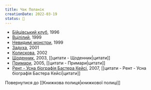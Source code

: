 ```yaml
---
title: Чак Поланік
creationDate: 2022-03-19
status: 🌱
---
```

- [Бійцівський клуб](https://uk.wikipedia.org/wiki/%D0%91%D1%96%D0%B9%D1%86%D1%96%D0%B2%D1%81%D1%8C%D0%BA%D0%B8%D0%B9_%D0%BA%D0%BB%D1%83%D0%B1_(%D1%80%D0%BE%D0%BC%D0%B0%D0%BD)), 1996
- [Вцілілий](https://uk.wikipedia.org/wiki/%D0%92%D1%86%D1%96%D0%BB%D1%96%D0%BB%D0%B8%D0%B9_(%D1%80%D0%BE%D0%BC%D0%B0%D0%BD_%D0%A7%D0%B0%D0%BA%D0%B0_%D0%9F%D0%BE%D0%BB%D0%B0%D0%BD%D1%96%D0%BA%D0%B0)), 1999
- [Невидимі монстри](https://uk.wikipedia.org/wiki/%D0%9D%D0%B5%D0%B2%D0%B8%D0%B4%D0%B8%D0%BC%D1%96_%D0%BC%D0%BE%D0%BD%D1%81%D1%82%D1%80%D0%B8), 1999
- [Задуха](https://uk.wikipedia.org/wiki/%D0%97%D0%B0%D0%B4%D1%83%D1%85%D0%B0_(%D1%80%D0%BE%D0%BC%D0%B0%D0%BD)), 2001
- [Колискова](https://uk.wikipedia.org/wiki/%D0%9A%D0%BE%D0%BB%D0%B8%D1%81%D0%BA%D0%BE%D0%B2%D0%B0_(%D1%80%D0%BE%D0%BC%D0%B0%D0%BD)), 2002
- [Щоденник](https://uk.wikipedia.org/wiki/%D0%A9%D0%BE%D0%B4%D0%B5%D0%BD%D0%BD%D0%B8%D0%BA_(%D1%80%D0%BE%D0%BC%D0%B0%D0%BD)), 2003, [[цитати - Щоденник|цитати]]
- [Примари](https://uk.wikipedia.org/wiki/%D0%9F%D1%80%D0%B8%D0%BC%D0%B0%D1%80%D0%B8_(%D1%80%D0%BE%D0%BC%D0%B0%D0%BD)), 2005, [[цитати - Примари|цитати]]
- [Рент - Усна біографія Бастера Кейсі](https://uk.wikipedia.org/wiki/%D0%A0%D0%B5%D0%BD%D1%82:_%D0%A3%D1%81%D0%BD%D0%B0_%D0%B1%D1%96%D0%BE%D0%B3%D1%80%D0%B0%D1%84%D1%96%D1%8F_%D0%91%D0%B0%D1%81%D1%82%D0%B5%D1%80%D0%B0_%D0%9A%D0%B5%D0%B9%D1%81%D1%96), 2007, [[цитати - Рент - Усна біографія Бастера Кейсі|цитати]]

Повернутися до [[Книжкова полиця|книжкової полиці]]
